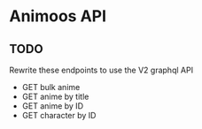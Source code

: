 <h1>Animoos API</h1>

<h2>TODO</h2>
<p>Rewrite these endpoints to use the V2 graphql API</p>
<ul>
  <li>GET bulk anime</li>
  <li>GET anime by title</li>
  <li>GET anime by ID</li>
  <li>GET character by ID</li>
</ul>
